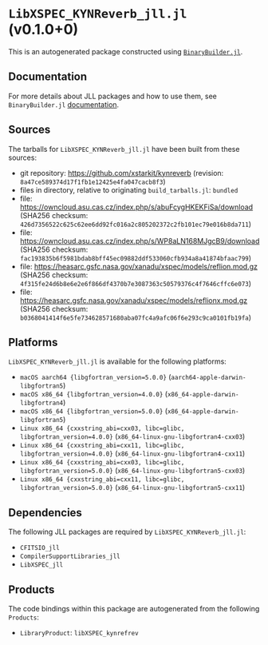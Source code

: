 # `LibXSPEC_KYNReverb_jll.jl` (v0.1.0+0)

This is an autogenerated package constructed using [`BinaryBuilder.jl`](https://github.com/JuliaPackaging/BinaryBuilder.jl).

## Documentation

For more details about JLL packages and how to use them, see `BinaryBuilder.jl` [documentation](https://docs.binarybuilder.org/stable/jll/).

## Sources

The tarballs for `LibXSPEC_KYNReverb_jll.jl` have been built from these sources:

* git repository: https://github.com/xstarkit/kynreverb (revision: `8a47ce589374d17f1fb1e12425e4fa047cacb8f3`)
* files in directory, relative to originating `build_tarballs.jl`: `bundled`
* file: https://owncloud.asu.cas.cz/index.php/s/abuFcygHKEKFiSa/download (SHA256 checksum: `426d7356522c625c62ee6dd92fc016a2c805202372c2fb101ec79e016b8da711`)
* file: https://owncloud.asu.cas.cz/index.php/s/WP8aLN168MJgcB9/download (SHA256 checksum: `fac193835b6f5981bdab8bff45ec09882ddf533060cfb934a8a41874bfaac799`)
* file: https://heasarc.gsfc.nasa.gov/xanadu/xspec/models/reflion.mod.gz (SHA256 checksum: `4f315fe24d6b8e6e2e6f866df4370b7e3087363c50579376c4f7646cffc6e073`)
* file: https://heasarc.gsfc.nasa.gov/xanadu/xspec/models/reflionx.mod.gz (SHA256 checksum: `b0368041414f6e5fe734628571680aba07fc4a9afc06f6e293c9ca0101fb19fa`)

## Platforms

`LibXSPEC_KYNReverb_jll.jl` is available for the following platforms:

* `macOS aarch64 {libgfortran_version=5.0.0}` (`aarch64-apple-darwin-libgfortran5`)
* `macOS x86_64 {libgfortran_version=4.0.0}` (`x86_64-apple-darwin-libgfortran4`)
* `macOS x86_64 {libgfortran_version=5.0.0}` (`x86_64-apple-darwin-libgfortran5`)
* `Linux x86_64 {cxxstring_abi=cxx03, libc=glibc, libgfortran_version=4.0.0}` (`x86_64-linux-gnu-libgfortran4-cxx03`)
* `Linux x86_64 {cxxstring_abi=cxx11, libc=glibc, libgfortran_version=4.0.0}` (`x86_64-linux-gnu-libgfortran4-cxx11`)
* `Linux x86_64 {cxxstring_abi=cxx03, libc=glibc, libgfortran_version=5.0.0}` (`x86_64-linux-gnu-libgfortran5-cxx03`)
* `Linux x86_64 {cxxstring_abi=cxx11, libc=glibc, libgfortran_version=5.0.0}` (`x86_64-linux-gnu-libgfortran5-cxx11`)

## Dependencies

The following JLL packages are required by `LibXSPEC_KYNReverb_jll.jl`:

* `CFITSIO_jll`
* `CompilerSupportLibraries_jll`
* `LibXSPEC_jll`

## Products

The code bindings within this package are autogenerated from the following `Products`:

* `LibraryProduct`: `libXSPEC_kynrefrev`
